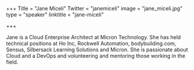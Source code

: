 +++
Title = "Jane Miceli"
Twitter = "janemiceli"
image = "jane_miceli.jpg"
type = "speaker"
linktitle = "jane-miceli"

+++

Jane is a Cloud Enterprise Architect at Micron Technology. She has held technical positions at Ho Inc, Rockwell Automation, bodybuilding.com, Sensus, Silbersack Learning Solutions and Micron. She is passionate about Cloud and a DevOps and volunteering and mentoring those working in the field.

